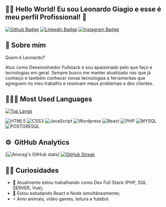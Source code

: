 ## 🖖🏻 Hello World! Eu sou Leonardo Giagio e esse é meu perfil Profissional! :crystal_ball:

[![Github Badge](https://img.shields.io/badge/GitHub-100000?style=for-the-badge&logo=github&logoColor=white&link=https://github.com/leonardogiagio)](https://github.com/leonardogiagio)
[![Linkedin Badge](https://img.shields.io/badge/LinkedIn-0077B5?style=for-the-badge&logo=linkedin&logoColor=white&Linkedin&logoColor=white&link=https://www.linkedin.com/in/leonardo-giagio/)](https://www.linkedin.com/in/leonardo-giagio/)
[![Instagram Badge](https://img.shields.io/badge/Instagram-E4405F?style=for-the-badge&logo=instagram&logoColor=white&link=https://www.instagram.com/leo_giagio)](https://www.instagram.com/leo_giagio)


## 📣 Sobre mim

Quem é Leonardo?

Atuo como Desenvolvedor Fullstack e sou apaixonado pelo que faço e tecnologias em geral. Sempre busco me manter atualizado nas que já conheço e também conhecer novas tecnologias e ferramentas que agreguem no meu trabalho e resolvam meus problemas e dos clientes.


## 👩🏻‍💻 Most Used Languages

[![Top Langs](https://github-readme-stats-git-masterrstaa-rickstaa.vercel.app/api/top-langs/?username=leonardogiagio&layout=compact&theme=radical)](https://github.com/leonardogiagio/github-readme-stats)

![HTML5](https://img.shields.io/badge/HTML5-E34F26?style=for-the-badge&logo=html5&logoColor=white)
![CSS3](https://img.shields.io/badge/CSS3-1572B6?style=for-the-badge&logo=css3&logoColor=white)
![JavaScript](https://img.shields.io/badge/JavaScript-323330?style=for-the-badge&logo=javascript&logoColor=F7DF1E)
![Wordpress](https://img.shields.io/badge/wordpress-323330?style=for-the-badge&logo=wordpress&logoColor=blue)
![React](https://img.shields.io/badge/React-323330?style=for-the-badge&logo=react&logoColor=blue)
![PHP](https://img.shields.io/badge/php-323330?style=for-the-badge&logo=php&logoColor=blue)
![MYSQL](https://img.shields.io/badge/mysql-323330?style=for-the-badge&logo=mysql&logoColor=blue)
![POSTGRESQL](https://img.shields.io/badge/postgresql-323330?style=for-the-badge&logo=postgresql&logoColor=blue)

## :gear: &nbsp;GitHub Analytics
[![Anurag's GitHub stats]([https://github-readme-stats-git-masterrstaa-rickstaa.vercel.app/api?username=leonardogiagio&show_icons=true&theme=tokyonight)]
[![GitHub Streak](http://github-readme-streak-stats.herokuapp.com?user=leonardogiagio&theme=tokyonight&date_format=j%20M%5B%20Y%5D)](https://git.io/streak-stats)

## 👦🏻 Curiosidades
- 🔭 Atualmente estou trabalhando como Dev Full Stack (PHP, SQL SERVER, Vue);
- 🌱 Estou estudando React e Node simultâneamente;
- ⚡ Amo animais, vídeo games, leitura e futebol.
